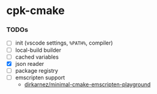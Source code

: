 cpk-cmake
=========
### TODOs
- [ ] init (vscode settings, `%PATH%`, compiler)
- [ ] local-build builder
- [ ] cached variables
- [x] json reader
- [ ] package registry
- [ ] emscripten support
  - [dirkarnez/minimal-cmake-emscripten-playground](https://github.com/dirkarnez/minimal-cmake-emscripten-playground)
